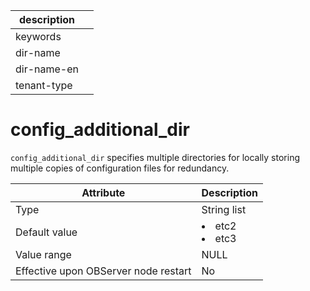 | description ||
|---|---|
| keywords ||
| dir-name ||
| dir-name-en ||
| tenant-type ||

# config_additional_dir


`config_additional_dir` specifies multiple directories for locally storing multiple copies of configuration files for redundancy.


| **Attribute** | **Description** |
|------------------|-------------------------------------------------------------------------------------------------------|
| Type | String list |
| Default value | <li> etc2   <li> etc3 |
| Value range | NULL |
| Effective upon OBServer node restart | No |



